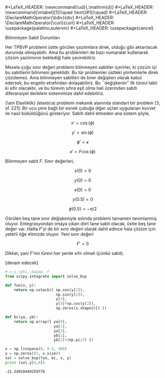 #+LaTeX_HEADER: \newcommand{\ud}{\,\mathrm{d}}
#+LaTeX_HEADER: \newcommand{\mlabel}[1]{\quad \text{(#1)}\quad}
#+LaTeX_HEADER: \DeclareMathOperator{\bdiv}{div}
#+LaTeX_HEADER: \DeclareMathOperator{\curl}{curl}
#+LaTeX_HEADER: \usepackage{palatino,eulervm}
#+LaTeX_HEADER: \usepackage{cancel}

Bilinmeyen Sabit Durumları

Her TPBVP problemi üstte görülen yazılımlara direk, olduğu gibi aktarılacak
durumda olmayabilir. Ama bu problemleri de bazı numaralar kullanarak
çözüm yazılımının beklediği hale çevirebiliriz. 

Mesela çoğu sınır değeri problemi bilinmeyen sabitler içerirler, ki çözüm
içi bu sabitlerin bilinmesi gereklidir. Bu tür problemler üstteki
yöntemlerle direk çözülemez. Ama bilinmeyen sabitleri de birer değişken
olarak kabul edersek, bu engelin etrafından dolaşabiliriz. Bu
``değişkenin'' ilk türevi tabii ki sıfır olacaktır, ve bu türevin sıfıra
eşit olma hali üzerinden sabiti diferansiyel denklem sistemimize dahil
edebiliriz. 

{\em Elastiklik} (elastica) problemi mekanik alanında standart bir problem
[3, sf. 221]. Bir ucu yere bağlı bir esnek çubuğa diğer uçtan uygulanan
kuvvet ile nasıl büküldüğünü gösteriyor. Sabiti dahil etmeden ana sistem
şöyle,

$$
x' = \cos (\phi) 
$$

$$
y' = \sin (\phi) 
$$

$$
\phi' = \kappa
$$

$$
\kappa' = F \cos (\phi)
$$

Bilinmeyen sabit $F$. Sınır değerleri,

$$
x(0) = 0
$$

$$
y(0) = 0
$$

$$
\kappa(0) = 0
$$

$$
y(0.5) = 0
$$

$$
\phi(0.5) = -\pi/2
$$

Görülen beş tane sınır değişkeniyle aslında problemi tamamen tanımlanmış
oluyor. Entegrasyondan ortaya çıkan dört tane sabit olacak, üstte beş tane
değer var. Hatta $F$'yi de bir sınır değeri olarak dahil edince hala çözüm
için yeterli öğe elimizde oluyor. Yeni sınır değeri

$$
F' = 0
$$

Dikkat, yani $F$'nin türevi her yerde sıfır olmalı (çünkü sabit).

[devam edecek]

```python
# x,y,\phi,\kappa, F
from scipy.integrate import solve_bvp

def fun(x, y):
    return np.vstack(( np.cos(y[2]),
                       np.sin(y[2]),
                       y[3],
                       y[4]*np.cos(y[2]),
                       np.zeros(x.shape[0]) ))

def bc(ya, yb):
    return np.array([ ya[0],
                      ya[1],
                      ya[3],
                      yb[1],
                      yb[2]+(np.pi/2) ])

x = np.linspace(0, 0.5, 400)
y = np.zeros((5, x.size))
sol = solve_bvp(fun, bc, x, y)
print (sol.y[4,0])
```

```text
-21.54910449259776
```






















